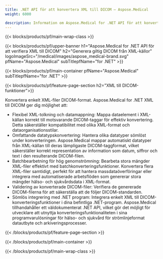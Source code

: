 ```yaml
---
title: .NET API för att konvertera XML till DICOM – Aspose.Medical
weight: 6000

description: Information om Aspose.Medical for .NET API för att konvertera XML till DICOM
---
```


{{< blocks/products/pf/main-wrap-class >}}

{{< blocks/products/pf/upper-banner h1="Aspose.Medical for .NET API för att verifiera XML till DICOM" h2="Generera giltig DICOM från XML-källor" logoImageSrc="/medical/images/aspose_medical-brand.svg" pfName="Aspose.Medical" subTitlepfName="for .NET" >}}

{{< blocks/products/pf/main-container pfName="Aspose.Medical" subTitlepfName="for .NET" >}}

{{< blocks/products/pf/feature-page-section h2="XML till DICOM-funktioner">}}

<p>Konvertera enkelt XML-filer DICOM-format. Aspose.Medical for .NET XML till DICOM ger dig möjlighet att:</p>

<ul>
<li>Flexibel XML-tolkning och datamappning: Mappa dataelement i XML-källan korrekt till motsvarande DICOM-taggar för effektiv konvertering. Detta säkerställer kompatibilitet med olika XML-format och dataorganisationsstilar.</li>
<li>Omfattande datatypskonvertering: Hantera olika datatyper sömlöst under konverteringen. Aspose.Medical mappar automatiskt datatyper från XML-källan till deras lämpligaste DICOM-taggformat, vilket säkerställer korrekt representation av information som datum, siffror och text i den resulterande DICOM-filen.</li>
<li>Batchbearbetning för hög genomströmning: Bearbeta stora mängder XML-filer effektivt med batchkonverteringsfunktioner. Konvertera flera XML-filer samtidigt, perfekt för att hantera massdataöverföringar eller integrera med automatiserade arbetsflöden som genererar stora mängder hälso- och sjukvårdsdata i XML-format.</li>
<li>Validering av konverterade DICOM-filer: Verifiera de genererade DICOM-filerna för att säkerställa att de följer DICOM-standarden.</li>
<li>Sömlös integrering med .NET program: Integrera enkelt XML till DICOM-konverteringsfunktioner i dina befintliga .NET-program. Aspose.Medical tillhandahåller ett väldokumenterat .NET API, vilket gör det möjligt för utvecklare att utnyttja konverteringsfunktionaliteten i sina programvarulösningar för hälso- och sjukvård för strömlinjeformat datautbyte och arkiveringsprocesser.</li>
</ul>

{{< /blocks/products/pf/feature-page-section >}}

{{< /blocks/products/pf/main-container >}}

{{< /blocks/products/pf/main-wrap-class >}}